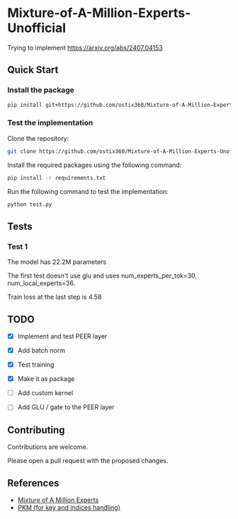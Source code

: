# Mixture-of-A-Million-Experts-Unofficial
Trying to implement https://arxiv.org/abs/2407.04153

## Quick Start

### Install the package

```bash
pip install git+https://github.com/ostix360/Mixture-of-A-Million-Experts-Unofficial.git
```

### Test the implementation

Clone the repository:

```bash
git clone https://github.com/ostix360/Mixture-of-A-Million-Experts-Unofficial.git
```

Install the required packages using the following command:

```bash
pip install -r requirements.txt
```

Run the following command to test the implementation:

```bash
python test.py
```

## Tests

### Test 1

The model has 22.2M parameters

The first test doesn't use glu and uses num_experts_per_tok=30, num_local_experts=36.

Train loss at the last step is 4.58

## TODO

- [x] Implement and test PEER layer
- [x] Add batch norm
- [x] Test training
- [x] Make it as package
- [ ] Add custom kernel
- [ ] Add GLU / gate to the PEER layer


## Contributing

Contributions are welcome.

Please open a pull request with the proposed changes.

## References

- [Mixture of A Million Experts](https://arxiv.org/abs/2407.04153)
- [PKM (for key and indices handling)](https://github.com/facebookresearch/XLM/blob/main/PKM-layer.ipynb)

